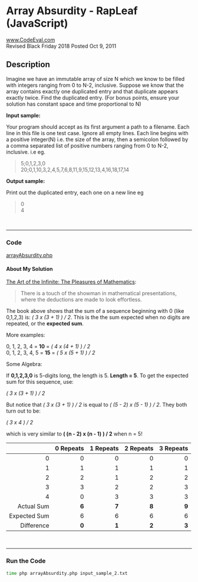 # Array Absurdity - RapLeaf (JavaScript)<br />
www.CodeEval.com<br />
Revised Black Friday 2018
Posted Oct 9, 2011


## Description

Imagine we have an immutable array of size N which we know to be filled with integers ranging from 0 to N-2, inclusive. Suppose we know that the array contains exactly one duplicated entry and that duplicate appears exactly twice. Find the duplicated entry. (For bonus points, ensure your solution has constant space and time proportional to N)

**Input sample:**

Your program should accept as its first argument a path to a filename. Each line in this file is one test case. Ignore all empty lines. Each line begins with a positive integer(N) i.e. the size of the array, then a semicolon followed by a comma separated list of positive numbers ranging from 0 to N-2, inclusive. i.e eg.

> 5;0,1,2,3,0<br />
20;0,1,10,3,2,4,5,7,6,8,11,9,15,12,13,4,16,18,17,14

**Output sample:**

Print out the duplicated entry, each one on a new line eg

> 0<br />4

<br />

---
### Code

[arrayAbsurdity.php](https://github.com/wrightben/codeeval/blob/master/code/arrayAbsurdity.php)


#### About My Solution

[The Art of the Infinite: The Pleasures of Mathematics](https://www.amazon.com/Art-Infinite-Pleasures-Mathematics/dp/1608198693):<br />
> There is a touch of the showman in mathematical presentations,<br />where the deductions are made to look effortless.

The book above shows that the sum of a sequence beginning with 0 (like 0,1,2,3) is: *( 3 x (3 + 1) ) / 2*. This is the the sum expected when no digits are repeated, or the **expected sum**.

More examples:

0, 1, 2, 3, 4 = **10** = *( 4 x (4 + 1) ) / 2*<br />
0, 1, 2, 3, 4, 5 = **15** = *( 5 x (5 + 1) ) / 2*

Some Algebra:

If **0,1,2,3,0** is 5-digits long, the length is 5. **Length = 5**. To get the expected sum for this sequence, use:

*( 3 x (3 + 1) ) / 2*

But notice that *( 3 x (3 + 1) ) / 2* is equal to *( (5 - 2) x (5 - 1) ) / 2*. They both turn out to be:

*( 3 x 4 ) / 2*

 which is very similar to **( (n - 2) x (n - 1) ) / 2** when n = 5!




|  | 0  Repeats | 1 Repeats | 2 Repeats | 3 Repeats|
|---:|---:|---:|---:|---:|
|0 | 0 | 0 | 0 | 0|
|1 | 1 | 1 | 1 | 1|
|2 | 2 | 1 | 2 | 2|
|3 | 3 | 2 | 2 | 3|
|4 | 0 | 3 | 3 | 3|
| Actual Sum | **6** | **7** | **8** | **9**|
|Expected Sum | 6 | 6 | 6 | 6|
|Difference | **0** | **1** | **2** | **3**|

<br />

---
### Run the Code
```sh
time php arrayAbsurdity.php input_sample_2.txt
```
